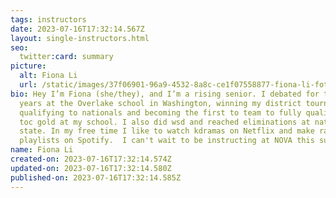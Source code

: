 ```yaml
---
tags: instructors
date: 2023-07-16T17:32:14.567Z
layout: single-instructors.html
seo:
  twitter:card: summary
picture:
  alt: Fiona Li
  url: /static/images/37f06901-96a9-4532-8a8c-ce1f07558877-fiona-li-fotor-20230716133743.png
bio: Hey I’m Fiona (she/they), and I’m a rising senior. I debated for three
  years at the Overlake school in Washington, winning my district tournament,
  qualifying to nationals and becoming the first to team to fully qualify for
  toc gold at my school. I also did wsd and reached eliminations at nats and won
  state. In my free time I like to watch kdramas on Netflix and make random
  playlists on Spotify.  I can't wait to be instructing at NOVA this summer!
name: Fiona Li
created-on: 2023-07-16T17:32:14.574Z
updated-on: 2023-07-16T17:32:14.580Z
published-on: 2023-07-16T17:32:14.585Z
---
```

